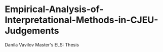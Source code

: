 # Empirical-Analysis-of-Interpretational-Methods-in-CJEU-Judgements
Danila Vavilov Master's ELS: Thesis
